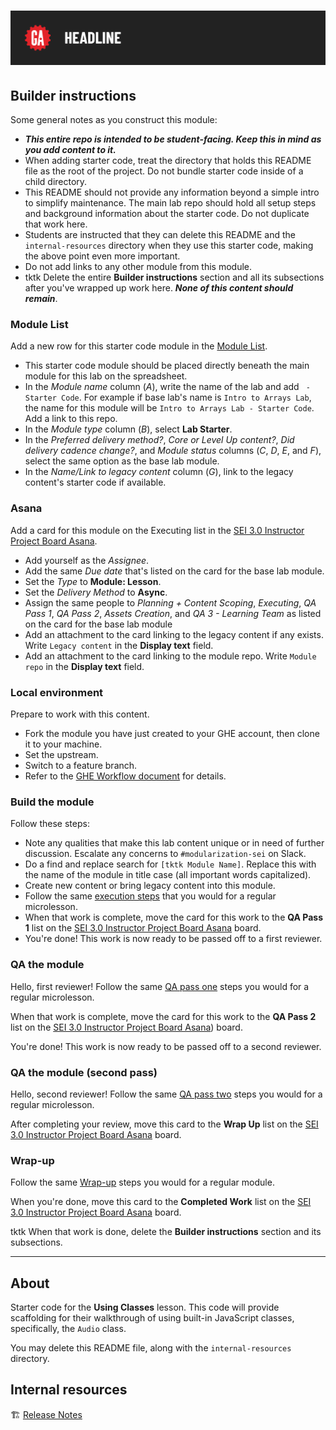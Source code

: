 # ![[Using Classes] - Starter Code](./internal-resources/assets/tktk-hero.png)

## Builder instructions

Some general notes as you construct this module:

- ***This entire repo is intended to be student-facing. Keep this in mind as you add content to it.***
- When adding starter code, treat the directory that holds this README file as the root of the project. Do not bundle starter code inside of a child directory.
- This README should not provide any information beyond a simple intro to simplify maintenance. The main lab repo should hold all setup steps and background information about the starter code. Do not duplicate that work here.
- Students are instructed that they can delete this README and the `internal-resources` directory when they use this starter code, making the above point even more important.
- Do not add links to any other module from this module.
- tktk Delete the entire **Builder instructions** section and all its subsections after you've wrapped up work here. ***None of this content should remain***.

### Module List

Add a new row for this starter code module in the [Module List](https://docs.google.com/spreadsheets/d/1NGkjkd8n35UjuzAHifrBAZ8eXw14WdOjEYbiMUojsYU/edit#gid=0).

- This starter code module should be placed directly beneath the main module for this lab on the spreadsheet.
- In the *Module name* column (*A*), write the name of the lab and add ` - Starter Code`. For example if base lab's name is `Intro to Arrays Lab`, the name for this module will be `Intro to Arrays Lab - Starter Code`. Add a link to this repo.
- In the *Module type* column (*B*), select **Lab Starter**.
- In the *Preferred delivery method?*, *Core or Level Up content?*, *Did delivery cadence change?*, and *Module status* columns (*C*, *D*, *E*, and *F*), select the same option as the base lab module.
- In the *Name/Link to legacy content* column (*G*), link to the legacy content's starter code if available.

### Asana

Add a card for this module on the Executing list in the [SEI 3.0 Instructor Project Board Asana](https://app.asana.com/0/1205797712826953/1205825207464955).

- Add yourself as the *Assignee*.
- Add the same *Due date* that's listed on the card for the base lab module.
- Set the *Type* to **Module: Lesson**.
- Set the *Delivery Method* to **Async**.
- Assign the same people to *Planning + Content Scoping*, *Executing*, *QA Pass 1*, *QA Pass 2*, *Assets Creation*, and *QA 3 - Learning Team* as listed on the card for the base lab module
- Add an attachment to the card linking to the legacy content if any exists. Write `Legacy content` in the **Display text** field.
- Add an attachment to the card linking to the module repo. Write `Module repo` in the **Display text** field.

### Local environment

Prepare to work with this content.

- Fork the module you have just created to your GHE account, then clone it to your machine.
- Set the upstream.
- Switch to a feature branch.
- Refer to the [GHE Workflow document](https://git.generalassemb.ly/modular-curriculum-all-courses/README/blob/main/ghe-workflow.md) for details.

### Build the module

Follow these steps:

- Note any qualities that make this lab content unique or in need of further discussion. Escalate any concerns to `#modularization-sei` on Slack.
- Do a find and replace search for `[tktk Module Name]`. Replace this with the name of the module in title case (all important words capitalized).
- Create new content or bring legacy content into this module.
- Follow the same [execution steps](https://git.generalassemb.ly/modular-curriculum-all-courses/README/blob/main/creating-modules/phase-2-execution.md#execution-repeat-for-each-microlesson) that you would for a regular microlesson.
- When that work is complete, move the card for this work to the **QA Pass 1** list on the [SEI 3.0 Instructor Project Board Asana](https://app.asana.com/0/1205797712826953/1205825207464955) board.
- You're done! This work is now ready to be passed off to a first reviewer.

### QA the module

Hello, first reviewer! Follow the same [QA pass one](https://git.generalassemb.ly/modular-curriculum-all-courses/README/blob/main/creating-modules/phase-3-qa-and-wrap-up.md#qa-pass-one-microlesson---repeat-for-each) steps you would for a regular microlesson.

When that work is complete, move the card for this work to the **QA Pass 2** list on the [SEI 3.0 Instructor Project Board Asana](https://app.asana.com/0/1205797712826953/1205825207464955)) board.

You're done! This work is now ready to be passed off to a second reviewer.

### QA the module (second pass)

Hello, second reviewer! Follow the same [QA pass two](https://git.generalassemb.ly/modular-curriculum-all-courses/README/blob/main/creating-modules/phase-3-qa-and-wrap-up.md#qa-pass-two-microlesson---repeat-for-each) steps you would for a regular microlesson.

After completing your review, move this card to the **Wrap Up** list on the [SEI 3.0 Instructor Project Board Asana](https://app.asana.com/0/1205797712826953/1205825207464955) board.

### Wrap-up

Follow the same [Wrap-up](https://git.generalassemb.ly/modular-curriculum-all-courses/README/blob/main/creating-modules/phase-3-qa-and-wrap-up.md#wrap-up) steps you would for a regular module.

When you're done, move this card to the **Completed Work** list on the [SEI 3.0 Instructor Project Board Asana](https://app.asana.com/0/1205797712826953/1205825207464955) board.

tktk When that work is done, delete the **Builder instructions** section and its subsections.

---

## About

Starter code for the **Using Classes** lesson. This code will provide scaffolding for their walkthrough of using built-in JavaScript classes, specifically, the `Audio` class.

You may delete this README file, along with the `internal-resources` directory.

## Internal resources

🏗️ [Release Notes](./internal-resources/release-notes.md)
